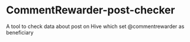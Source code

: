 # CommentRewarder-post-checker
A tool to check data about post on Hive which set @commentrewarder as beneficiary

